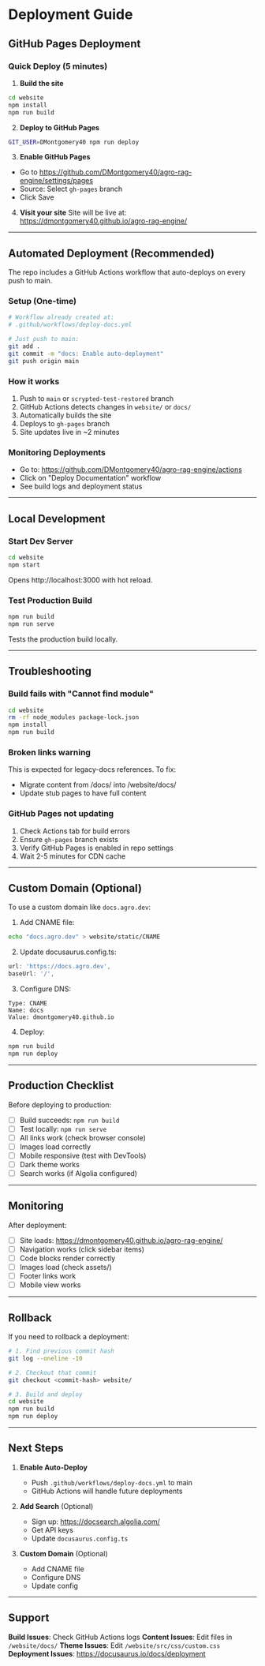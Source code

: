 # Deployment Guide

## GitHub Pages Deployment

### Quick Deploy (5 minutes)

1. **Build the site**
```bash
cd website
npm install
npm run build
```

2. **Deploy to GitHub Pages**
```bash
GIT_USER=DMontgomery40 npm run deploy
```

3. **Enable GitHub Pages**
- Go to https://github.com/DMontgomery40/agro-rag-engine/settings/pages
- Source: Select `gh-pages` branch
- Click Save

4. **Visit your site**
Site will be live at: https://dmontgomery40.github.io/agro-rag-engine/

---

## Automated Deployment (Recommended)

The repo includes a GitHub Actions workflow that auto-deploys on every push to main.

### Setup (One-time)
```bash
# Workflow already created at:
# .github/workflows/deploy-docs.yml

# Just push to main:
git add .
git commit -m "docs: Enable auto-deployment"
git push origin main
```

### How it works
1. Push to `main` or `scrypted-test-restored` branch
2. GitHub Actions detects changes in `website/` or `docs/`
3. Automatically builds the site
4. Deploys to `gh-pages` branch
5. Site updates live in ~2 minutes

### Monitoring Deployments
- Go to: https://github.com/DMontgomery40/agro-rag-engine/actions
- Click on "Deploy Documentation" workflow
- See build logs and deployment status

---

## Local Development

### Start Dev Server
```bash
cd website
npm start
```
Opens http://localhost:3000 with hot reload.

### Test Production Build
```bash
npm run build
npm run serve
```
Tests the production build locally.

---

## Troubleshooting

### Build fails with "Cannot find module"
```bash
cd website
rm -rf node_modules package-lock.json
npm install
npm run build
```

### Broken links warning
This is expected for legacy-docs references. To fix:
- Migrate content from /docs/ into /website/docs/
- Update stub pages to have full content

### GitHub Pages not updating
1. Check Actions tab for build errors
2. Ensure `gh-pages` branch exists
3. Verify GitHub Pages is enabled in repo settings
4. Wait 2-5 minutes for CDN cache

---

## Custom Domain (Optional)

To use a custom domain like `docs.agro.dev`:

1. Add CNAME file:
```bash
echo "docs.agro.dev" > website/static/CNAME
```

2. Update docusaurus.config.ts:
```typescript
url: 'https://docs.agro.dev',
baseUrl: '/',
```

3. Configure DNS:
```
Type: CNAME
Name: docs
Value: dmontgomery40.github.io
```

4. Deploy:
```bash
npm run build
npm run deploy
```

---

## Production Checklist

Before deploying to production:

- [ ] Build succeeds: `npm run build`
- [ ] Test locally: `npm run serve`
- [ ] All links work (check browser console)
- [ ] Images load correctly
- [ ] Mobile responsive (test with DevTools)
- [ ] Dark theme works
- [ ] Search works (if Algolia configured)

---

## Monitoring

After deployment:

- [ ] Site loads: https://dmontgomery40.github.io/agro-rag-engine/
- [ ] Navigation works (click sidebar items)
- [ ] Code blocks render correctly
- [ ] Images load (check assets/)
- [ ] Footer links work
- [ ] Mobile view works

---

## Rollback

If you need to rollback a deployment:

```bash
# 1. Find previous commit hash
git log --oneline -10

# 2. Checkout that commit
git checkout <commit-hash> website/

# 3. Build and deploy
cd website
npm run build
npm run deploy
```

---

## Next Steps

1. **Enable Auto-Deploy**
   - Push `.github/workflows/deploy-docs.yml` to main
   - GitHub Actions will handle future deployments

2. **Add Search** (Optional)
   - Sign up: https://docsearch.algolia.com/
   - Get API keys
   - Update `docusaurus.config.ts`

3. **Custom Domain** (Optional)
   - Add CNAME file
   - Configure DNS
   - Update config

---

## Support

**Build Issues**: Check GitHub Actions logs
**Content Issues**: Edit files in `/website/docs/`
**Theme Issues**: Edit `/website/src/css/custom.css`
**Deployment Issues**: https://docusaurus.io/docs/deployment
